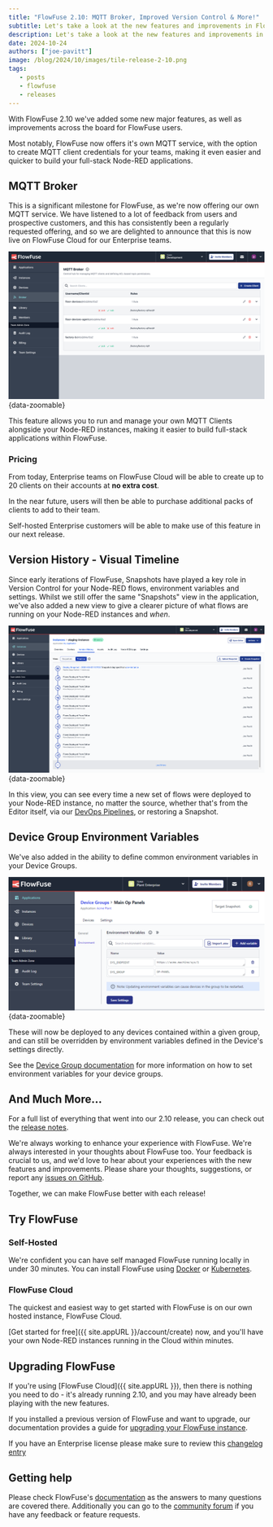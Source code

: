 ```yaml
---
title: "FlowFuse 2.10: MQTT Broker, Improved Version Control & More!"
subtitle: Let's take a look at the new features and improvements in FlowFuse 2.9
description: Let's take a look at the new features and improvements in FlowFuse 2.9
date: 2024-10-24
authors: ["joe-pavitt"]
image: /blog/2024/10/images/tile-release-2-10.png
tags:
   - posts
   - flowfuse
   - releases
---
```


With FlowFuse 2.10 we've added some new major features, as well as improvements across the board for FlowFuse users.

Most notably, FlowFuse now offers it's own MQTT service, with the option to create MQTT client credentials for your teams, making it even easier and quicker to build your full-stack Node-RED applications.

<!--more-->

## MQTT Broker

This is a significant milestone for FlowFuse, as we're now offering our own MQTT service. We have listened to a lot of feedback from users and prospective customers, and this has consistently been a regularly requested offering, and so we are delighted to announce that this is now live on FlowFuse Cloud for our Enterprise teams.

![Screenshot of the UI to manage your MQTT clients](./images/screenshot-mqtt-client-config.png){data-zoomable}

This feature allows you to run and manage your own MQTT Clients alongside your Node-RED instances, making it easier to build full-stack applications within FlowFuse.

### Pricing

From today, Enterprise teams on FlowFuse Cloud will be able to create up to 20 clients on their accounts at **no extra cost**.

In the near future, users will then be able to purchase additional packs of clients to add to their team.

Self-hosted Enterprise customers will be able to make use of this feature in our next release.
## Version History - Visual Timeline

Since early iterations of FlowFuse, Snapshots have played a key role in Version Control for your Node-RED flows, environment variables and settings. Whilst we still offer the same "Snapshots" view in the application, we've also added a new view to give a clearer picture of what flows are running on your Node-RED instances and _when_.

![Screenshot showing an Instance's visual timeline](./images/screenshot-visual-timeline.png){data-zoomable}

In this view, you can see every time a new set of flows were deployed to your Node-RED instance, no matter the source, whether that's from the Editor itself, via our [DevOps Pipelines](/docs/user/devops-pipelines/), or restoring a Snapshot.

## Device Group Environment Variables

We've also added in the ability to define common environment variables in your Device Groups. 

![Screenshot showing the new Device Group Environment Variables](../../../changelog/2024/10/images/device-group--with-env-vars.png){data-zoomable}

These will now be deployed to any devices contained within a given group, and can still be overridden by environment variables defined in the Device's settings directly.

See the [Device Group documentation](/docs/user/device-groups/) for more information on how to set environment variables for your device groups.

## And Much More...

For a full list of everything that went into our 2.10 release, you can check out the [release notes](https://github.com/FlowFuse/flowfuse/releases/tag/v2.10.0).

We're always working to enhance your experience with FlowFuse. We're always interested in your thoughts about FlowFuse too. Your feedback is crucial to us, and we'd love to hear about your experiences with the new features and improvements. Please share your thoughts, suggestions, or report any [issues on GitHub](https://github.com/FlowFuse/flowfuse/issues/new/choose). 

Together, we can make FlowFuse better with each release!

## Try FlowFuse

### Self-Hosted

We're confident you can have self managed FlowFuse running locally in under 30 minutes. You can install FlowFuse using [Docker](/docs/install/docker/) or [Kubernetes](/docs/install/kubernetes/).

### FlowFuse Cloud

The quickest and easiest way to get started with FlowFuse is on our own hosted instance, FlowFuse Cloud.

[Get started for free]({{ site.appURL }}/account/create) now, and you'll have your own Node-RED instances running in the Cloud within minutes.

## Upgrading FlowFuse

If you're using [FlowFuse Cloud]({{ site.appURL }}), then there is nothing you need to do - it's already running 2.10, and you may have already been playing with the new features.

If you installed a previous version of FlowFuse and want to upgrade, our documentation provides a guide for [upgrading your FlowFuse instance](/docs/upgrade/).

If you have an Enterprise license please make sure to review this [changelog entry](/changelog/2024/08/enterprise-license-update)

## Getting help

Please check FlowFuse's [documentation](/docs/) as the answers to many questions are covered there. Additionally you can go to the [community forum](https://discourse.nodered.org/c/vendors/flowfuse/24) if you have
any feedback or feature requests.